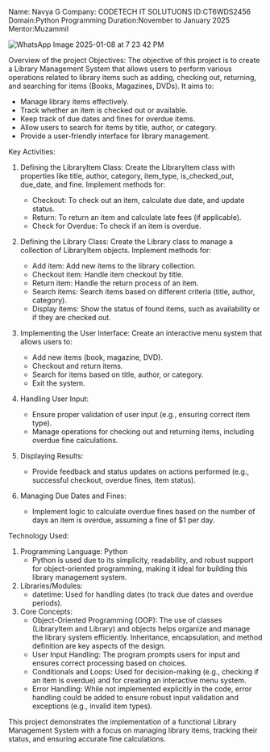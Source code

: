 Name: Navya G 
Company: CODETECH IT SOLUTUONS
ID:CT6WDS2456
Domain:Python Programming
Duration:November to January 2025
Mentor:Muzammil

![WhatsApp Image 2025-01-08 at 7 23 42 PM](https://github.com/user-attachments/assets/74901155-9ac7-40d0-902d-49cb518bfb00)


Overview of the project
Objectives:
The objective of this project is to create a Library Management System that allows users to perform various operations related to library items such as adding, checking out, returning, and searching for items (Books, Magazines, DVDs). It aims to:
 * Manage library items effectively.
 * Track whether an item is checked out or available.
 * Keep track of due dates and fines for overdue items.
 * Allow users to search for items by title, author, or category.
 * Provide a user-friendly interface for library management.

Key Activities:
 1. Defining the LibraryItem Class:
   Create the LibraryItem class with properties like title, author, category, item_type, is_checked_out, due_date, and fine.
    Implement methods for:
      * Checkout: To check out an item, calculate due date, and update status.
      * Return: To return an item and calculate late fees (if applicable).
      * Check for Overdue: To check if an item is overdue.
        
2. Defining the Library Class:
    Create the Library class to manage a collection of LibraryItem objects.
    Implement methods for:
      * Add item: Add new items to the library collection.
      * Checkout item: Handle item checkout by title.
      * Return item: Handle the return process of an item.
      * Search items: Search items based on different criteria (title, author, category).
      * Display items: Show the status of found items, such as availability or if they are checked out.
        
3. Implementing the User Interface:
    Create an interactive menu system that allows users to:
     * Add new items (book, magazine, DVD).
     * Checkout and return items.
     * Search for items based on title, author, or category.
     * Exit the system.
       
4. Handling User Input:
    * Ensure proper validation of user input (e.g., ensuring correct item type).
    * Manage operations for checking out and returning items, including overdue fine calculations.
      
5. Displaying Results:
    * Provide feedback and status updates on actions performed (e.g., successful checkout, overdue fines, item status).
      
6. Managing Due Dates and Fines:
   * Implement logic to calculate overdue fines based on the number of days an item is overdue, assuming a fine of $1 per day.

Technology Used:
  1. Programming Language: Python
      * Python is used due to its simplicity, readability, and robust support for object-oriented programming, making it ideal for building this library management system.
  2. Libraries/Modules:
      * datetime: Used for handling dates (to track due dates and overdue periods).
  3. Core Concepts:
      * Object-Oriented Programming (OOP): The use of classes (LibraryItem and Library) and objects helps organize and manage the library system efficiently.
        Inheritance, encapsulation, and method definition are key aspects of the design.
      * User Input Handling: The program prompts users for input and ensures correct processing based on choices.
      * Conditionals and Loops: Used for decision-making (e.g., checking if an item is overdue) and for creating an interactive menu system.
      * Error Handling: While not implemented explicitly in the code, error handling could be added to ensure robust input validation and exceptions (e.g., invalid item types).
    
        
This project demonstrates the implementation of a functional Library Management System with a focus on managing library items, tracking their status, and ensuring accurate fine calculations.





  



